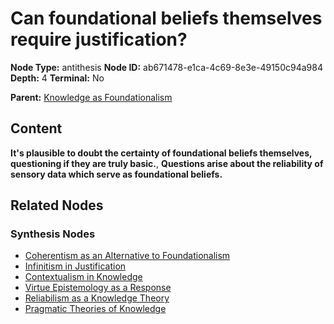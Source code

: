 # Can foundational beliefs themselves require justification?

**Node Type:** antithesis
**Node ID:** ab671478-e1ca-4c69-8e3e-49150c94a984
**Depth:** 4
**Terminal:** No

**Parent:** [Knowledge as Foundationalism](knowledge-as-foundationalism-synthesis-569a8d0a-d9b3-4966-a1b6-d99a03c462a8.md)

## Content

**It's plausible to doubt the certainty of foundational beliefs themselves, questioning if they are truly basic.**, **Questions arise about the reliability of sensory data which serve as foundational beliefs.**

## Related Nodes

### Synthesis Nodes

- [Coherentism as an Alternative to Foundationalism](coherentism-as-an-alternative-to-foundationalism-synthesis-e76e5fda-1e81-4ff5-aeec-c4bdf3e014f2.md)
- [Infinitism in Justification](infinitism-in-justification-synthesis-c3104e72-5a89-4496-ade0-37aaabc5d5f3.md)
- [Contextualism in Knowledge](contextualism-in-knowledge-synthesis-db57f6b1-2b86-4b05-bfcd-4d278dfc9dd5.md)
- [Virtue Epistemology as a Response](virtue-epistemology-as-a-response-synthesis-94387b0d-8efe-4443-b92b-417015781f92.md)
- [Reliabilism as a Knowledge Theory](reliabilism-as-a-knowledge-theory-synthesis-9e2eb890-025c-47ac-9395-c6b58cb29aa2.md)
- [Pragmatic Theories of Knowledge](pragmatic-theories-of-knowledge-synthesis-d5f0b6b0-0804-4216-b41b-e992ba3ff426.md)
